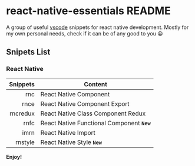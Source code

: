 # react-native-essentials README

A group of useful [vscode](https://code.visualstudio.com/) snippets for react native development. Mostly for my own personal needs, check if it can be of any good to you 😀

## Snipets List

### React Native

| Snippets | Content                                     |
| -------: | ------------------------------------------- |
|      rnc | React Native Component                      |
|     rnce | React Native Component Export               |
| rncredux | React Native Class Component Redux          |
|     rnfc | React Native Functional Component **`New`** |
|     imrn | React Native Import                         |
|  rnstyle | React Native Style **`New`**                |



**Enjoy!**
